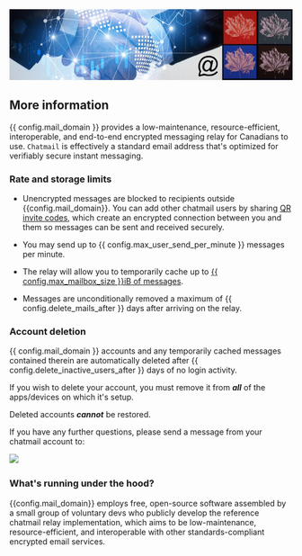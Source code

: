 
<img class="banner" src="collage-top.png"/>

## More information 

{{ config.mail_domain }} provides a low-maintenance, resource-efficient, interoperable, and end-to-end encrypted messaging relay for Canadians to use. `Chatmail` is effectively a standard email address that's optimized for verifiably secure instant messaging.


### Rate and storage limits 

- Unencrypted messages are blocked to recipients outside {{config.mail_domain}}. You can add other chatmail users by sharing [QR invite codes](https://delta.chat/en/help#howtoe2ee), which create an encrypted connection between you and them so messages can be sent and received securely.

- You may send up to {{ config.max_user_send_per_minute }} messages per minute.

- The relay will allow you to temporarily cache up to [{{ config.max_mailbox_size }}iB of messages](https://delta.chat/en/help#what-happens-if-i-turn-on-delete-old-messages-from-server).

- Messages are unconditionally removed a maximum of {{ config.delete_mails_after }} days after arriving on the relay.


### <a name="account-deletion"></a> Account deletion 

{{ config.mail_domain }} accounts and any temporarily cached messages contained therein are automatically deleted after {{ config.delete_inactive_users_after }} days of no login activity. 

If you wish to delete your account, you must remove it from ***all*** of the apps/devices on which it's setup.

Deleted accounts ***cannot*** be restored.

If you have any further questions, please send a message from your chatmail account to:

 <a href="https://i.delta.chat/#0731BCC354B5982539B9EF3F7CCC3243F69EC865&a=6ajv3n8hy%40chtml.ca&n=chtml.ca%20custodian&i=4oQWjxE747gxA3TgxqaJkcuo&s=C0yzf6RHc1oeDhkOWskyNkGl"><img width=300 style="float: none;" src="qr-chat-with-{{config.mail_domain}}.png" /></a>


### What's running under the hood? 

{{config.mail_domain}} employs free, open-source software assembled by a small group of voluntary devs who publicly develop the reference chatmail relay implementation, which aims to be low-maintenance, resource-efficient, and interoperable with other standards-compliant encrypted email services. 
